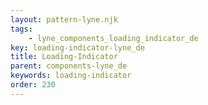 ```yaml
---
layout: pattern-lyne.njk
tags: 
    - lyne_components_loading_indicator_de
key: loading-indicator-lyne_de
title: Loading-Indicator
parent: components-lyne_de
keywords: loading-indicator
order: 230
---
```

